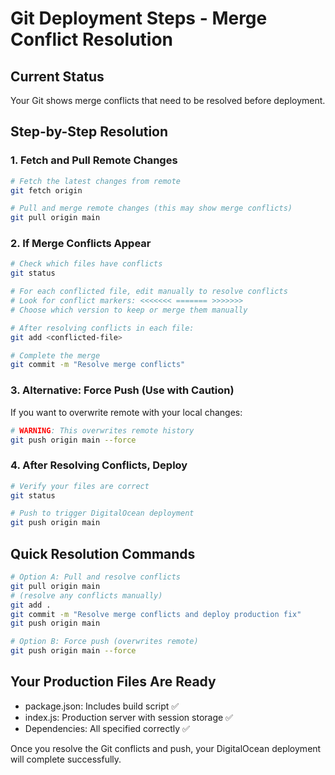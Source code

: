 # Git Deployment Steps - Merge Conflict Resolution

## Current Status
Your Git shows merge conflicts that need to be resolved before deployment.

## Step-by-Step Resolution

### 1. Fetch and Pull Remote Changes
```bash
# Fetch the latest changes from remote
git fetch origin

# Pull and merge remote changes (this may show merge conflicts)
git pull origin main
```

### 2. If Merge Conflicts Appear
```bash
# Check which files have conflicts
git status

# For each conflicted file, edit manually to resolve conflicts
# Look for conflict markers: <<<<<<< ======= >>>>>>>
# Choose which version to keep or merge them manually

# After resolving conflicts in each file:
git add <conflicted-file>

# Complete the merge
git commit -m "Resolve merge conflicts"
```

### 3. Alternative: Force Push (Use with Caution)
If you want to overwrite remote with your local changes:
```bash
# WARNING: This overwrites remote history
git push origin main --force
```

### 4. After Resolving Conflicts, Deploy
```bash
# Verify your files are correct
git status

# Push to trigger DigitalOcean deployment
git push origin main
```

## Quick Resolution Commands
```bash
# Option A: Pull and resolve conflicts
git pull origin main
# (resolve any conflicts manually)
git add .
git commit -m "Resolve merge conflicts and deploy production fix"
git push origin main

# Option B: Force push (overwrites remote)
git push origin main --force
```

## Your Production Files Are Ready
- package.json: Includes build script ✅
- index.js: Production server with session storage ✅
- Dependencies: All specified correctly ✅

Once you resolve the Git conflicts and push, your DigitalOcean deployment will complete successfully.